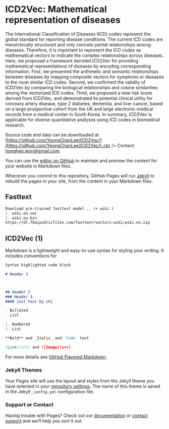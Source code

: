 # ICD2Vec: Mathematical representation of diseases

The International Classification of Diseases (ICD) codes represent the global standard for reporting disease conditions. The current ICD codes are hierarchically structured and only connote partial relationships among diseases. Therefore, it is important to represent the ICD codes as mathematical vectors to indicate the complex relationships across diseases. Here, we proposed a framework denoted _ICD2Vec_ for providing mathematical representations of diseases by encoding corresponding information. First, we presented the arithmetic and semantic relationships between diseases by mapping composite vectors for symptoms or diseases to the most similar ICD codes. Second, we confirmed the validity of ICD2Vec by comparing the biological relationships and cosine similarities among the vectorized ICD codes. Third, we proposed a new risk score derived from ICD2Vec, and demonstrated its potential clinical utility for coronary artery disease, type 2 diabetes, dementia, and liver cancer, based on a large prospective cohort from the UK and large electronic medical records from a medical center in South Korea. In summary, ICD2Vec is applicable for diverse quantitative analyses using ICD codes in biomedical research.


Source code and data can be downloaded at [https://github.com/YeongChanLee/ICD2Vec/](https://github.com/YeongChanLee/ICD2Vec/).<br />
Contact: [honghee.won@gmail.com](honghee.won@gmail.com).<br />

You can use the [editor on GitHub](https://github.com/normalhyuk/normalhyuk.github.io/edit/master/README.md) to maintain and preview the content for your website in Markdown files.

Whenever you commit to this repository, GitHub Pages will run [Jekyll](https://jekyllrb.com/) to rebuild the pages in your site, from the content in your Markdown files.

## Fasttext
```markdown
Download pre-trained fasttext model .. (+ wiki.)
1. wiki.en.vec
2. wiki.en.bin
https://dl.fbaipublicfiles.com/fasttext/vectors-wiki/wiki.en.zip
```

## ICD2Vec (1)

Markdown is a lightweight and easy-to-use syntax for styling your writing. It includes conventions for

```markdown
Syntax highlighted code block

# Header 1



## Header 2
### Header 3
#### just test by shj

- Bulleted
- List

1. Numbered
2. List

**Bold** and _Italic_ and `Code` text

[Link](url) and ![Image](src)
```

For more details see [GitHub Flavored Markdown](https://guides.github.com/features/mastering-markdown/).

### Jekyll Themes

Your Pages site will use the layout and styles from the Jekyll theme you have selected in your [repository settings](https://github.com/normalhyuk/normalhyuk.github.io/settings). The name of this theme is saved in the Jekyll `_config.yml` configuration file.

### Support or Contact

Having trouble with Pages? Check out our [documentation](https://help.github.com/categories/github-pages-basics/) or [contact support](https://github.com/contact) and we’ll help you sort it out.
